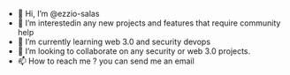 - 👋 Hi, I’m @ezzio-salas
- 👀 I’m interestedin any new projects and features that require community help
- 🌱 I’m currently learning web 3.0 and security devops
- 💞️ I’m looking to collaborate on any security or web 3.0 projects.
- 📫 How to reach me ? you can send me an email

<!---
ezzio-salas/ezzio-salas is a ✨ special ✨ repository because its `README.md` (this file) appears on your GitHub profile.
You can click the Preview link to take a look at your changes.
--->
